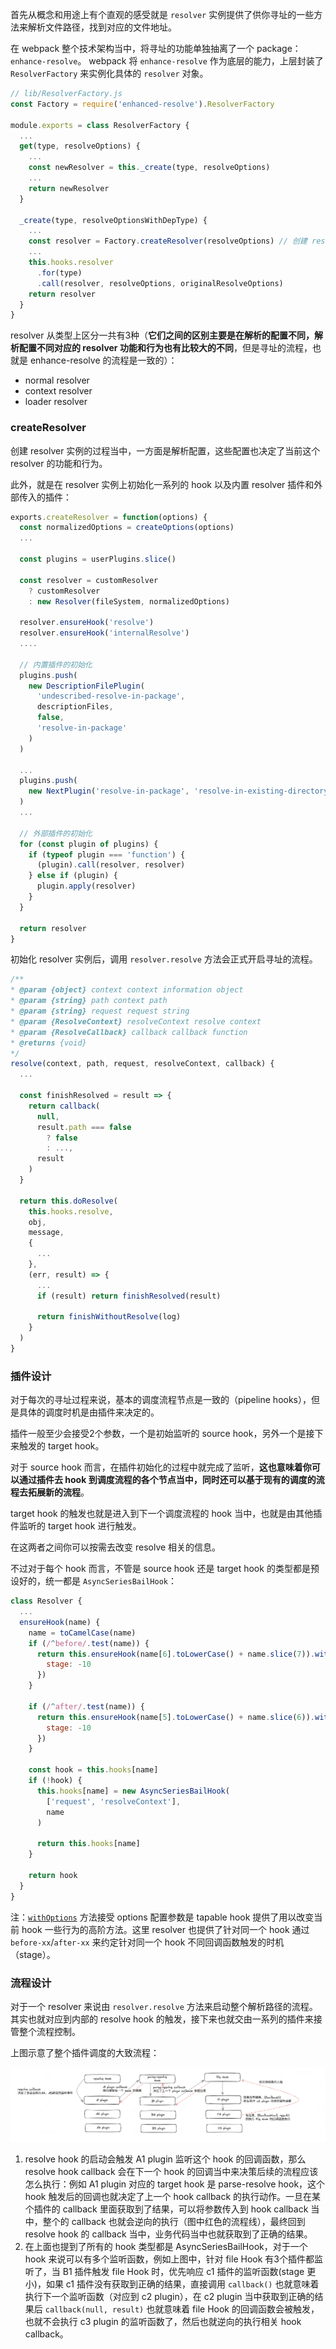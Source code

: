 

首先从概念和用途上有个直观的感受就是 `resolver` 实例提供了供你寻址的一些方法来解析文件路径，找到对应的文件地址。

在 webpack 整个技术架构当中，将寻址的功能单独抽离了一个 package：`enhance-resolve`。 webpack 将 `enhance-resolve` 作为底层的能力，上层封装了 `ResolverFactory` 来实例化具体的 `resolver` 对象。

```javascript
// lib/ResolverFactory.js
const Factory = require('enhanced-resolve').ResolverFactory

module.exports = class ResolverFactory {
  ...
  get(type, resolveOptions) {
    ...
    const newResolver = this._create(type, resolveOptions)
    ...
    return newResolver
  }

  _create(type, resolveOptionsWithDepType) {
    ...
    const resolver = Factory.createResolver(resolveOptions) // 创建 resolver 实例
    ...
    this.hooks.resolver
      .for(type)
      .call(resolver, resolveOptions, originalResolveOptions)
    return resolver
  }
}
```

resolver 从类型上区分一共有3种（**它们之间的区别主要是在解析的配置不同，解析配置不同对应的 resolver 功能和行为也有比较大的不同**，但是寻址的流程，也就是 enhance-resolve 的流程是一致的）：

* normal resolver
* context resolver
* loader resolver

### createResolver

创建 resolver 实例的过程当中，一方面是解析配置，这些配置也决定了当前这个 resolver 的功能和行为。

此外，就是在 resolver 实例上初始化一系列的 hook 以及内置 resolver 插件和外部传入的插件：

```javascript
exports.createResolver = function(options) {
  const normalizedOptions = createOptions(options)
  ...

  const plugins = userPlugins.slice()

  const resolver = customResolver
    ? customResolver
    : new Resolver(fileSystem, normalizedOptions)

  resolver.ensureHook('resolve')
  resolver.ensureHook('internalResolve')
  ....

  // 内置插件的初始化
  plugins.push(
    new DescriptionFilePlugin(
      'undescribed-resolve-in-package',
      descriptionFiles,
      false,
      'resolve-in-package'
    )
  )

  ...
  plugins.push(
    new NextPlugin('resolve-in-package', 'resolve-in-existing-directory')
  )
  ...

  // 外部插件的初始化
  for (const plugin of plugins) {
    if (typeof plugin === 'function') {
      (plugin).call(resolver, resolver)
    } else if (plugin) {
      plugin.apply(resolver)
    }
  }

  return resolver
}
```

初始化 resolver 实例后，调用  `resolver.resolve` 方法会正式开启寻址的流程。

```javascript
/**
* @param {object} context context information object
* @param {string} path context path
* @param {string} request request string
* @param {ResolveContext} resolveContext resolve context
* @param {ResolveCallback} callback callback function
* @returns {void}
*/
resolve(context, path, request, resolveContext, callback) {
  ...

  const finishResolved = result => {
    return callback(
      null,
      result.path === false
        ? false
        : ...,
      result
    )
  }

  return this.doResolve(
    this.hooks.resolve,
    obj,
    message,
    {
      ...
    },
    (err, result) => {
      ...
      if (result) return finishResolved(result)

      return finishWithoutResolve(log)
    }
  )
}
```

### 插件设计

对于每次的寻址过程来说，基本的调度流程节点是一致的（pipeline hooks），但是具体的调度时机是由插件来决定的。

插件一般至少会接受2个参数，一个是初始监听的 source hook，另外一个是接下来触发的 target hook。


对于 source hook 而言，在插件初始化的过程中就完成了监听，**这也意味着你可以通过插件去 hook 到调度流程的各个节点当中，同时还可以基于现有的调度的流程去拓展新的流程**。

target hook 的触发也就是进入到下一个调度流程的 hook 当中，也就是由其他插件监听的 target hook 进行触发。

在这两者之间你可以按需去改变 resolve 相关的信息。

不过对于每个 hook 而言，不管是 source hook 还是 target hook 的类型都是预设好的，统一都是 `AsyncSeriesBailHook`：

```javascript
class Resolver {
  ...
  ensureHook(name) {
    name = toCamelCase(name)
    if (/^before/.test(name)) {
      return this.ensureHook(name[6].toLowerCase() + name.slice(7)).withOptions({
        stage: -10
      })
    }

    if (/^after/.test(name)) {
      return this.ensureHook(name[5].toLowerCase() + name.slice(6)).withOptions({
        stage: -10
      })
    }

    const hook = this.hooks[name]
    if (!hook) {
      this.hooks[name] = new AsyncSeriesBailHook(
        ['request', 'resolveContext'],
        name
      )

      return this.hooks[name]
    }

    return hook
  }
}
```

注：[`withOptions`](https://github.com/webpack/tapable/blob/master/lib/Hook.js#L101) 方法接受 options 配置参数是 tapable hook 提供了用以改变当前 hook 一些行为的高阶方法。这里 resolver 也提供了针对同一个 hook 通过 `before-xx`/`after-xx` 来约定针对同一个 hook 不同回调函数触发的时机（stage）。

### 流程设计

对于一个 resolver 来说由 `resolver.resolve` 方法来启动整个解析路径的流程。其实也就对应到内部的 resolve hook 的触发，接下来也就交由一系列的插件来接管整个流程控制。

上图示意了整个插件调度的大致流程：

![Resolver](../images/webpack/resolver.png)

1. resolve hook 的启动会触发 A1 plugin 监听这个 hook 的回调函数，那么 resolve hook callback 会在下一个 hook 的回调当中来决策后续的流程应该怎么执行：例如 A1 plugin 对应的 target hook 是 parse-resolve hook，这个 hook 触发后的回调也就决定了上一个 hook callback 的执行动作。一旦在某个插件的 callback 里面获取到了结果，可以将参数传入到 hook callback 当中，整个的 callback 也就会逆向的执行（图中红色的流程线），最终回到 resolve hook 的 callback 当中，业务代码当中也就获取到了正确的结果。
2. 在上面也提到了所有的 hook 类型都是 AsyncSeriesBailHook，对于一个 hook 来说可以有多个监听函数，例如上图中，针对 file Hook 有3个插件都监听了，当 B1 插件触发 file Hook 时，优先响应 c1 插件的监听函数(stage 更小)，如果 c1 插件没有获取到正确的结果，直接调用 `callback()` 也就意味着执行下一个监听函数（对应到 c2 plugin），在 c2 plugin 当中获取到正确的结果后 `callback(null, result)` 也就意味着 file Hook 的回调函数会被触发，也就不会执行 c3 plugin 的监听函数了，然后也就逆向的执行相关 hook callback。